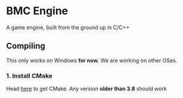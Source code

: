# BMC Engine

A game engine, built from the ground up in C/C++

## Compiling
This only works on Windows **for now.** We are working on other OSes.

### 1. Install CMake
Head [here](https://cmake.org/download/) to get CMake. Any version **older than 3.8** should work
